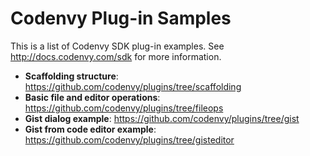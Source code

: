 Codenvy Plug-in Samples
=======================

This is a list of Codenvy SDK plug-in examples. See http://docs.codenvy.com/sdk for more information.

- **Scaffolding structure**: https://github.com/codenvy/plugins/tree/scaffolding
- **Basic file and editor operations**: https://github.com/codenvy/plugins/tree/fileops
- **Gist dialog example**: https://github.com/codenvy/plugins/tree/gist
- **Gist from code editor example**: https://github.com/codenvy/plugins/tree/gisteditor
